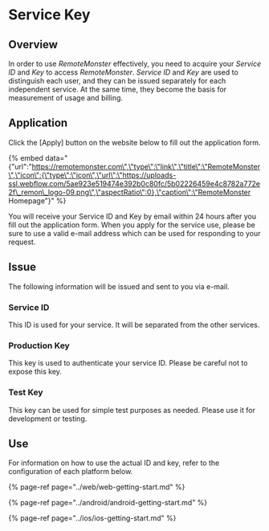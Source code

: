Service Key
===========

Overview
--------

In order to use *RemoteMonster* effectively, you need to acquire your
*Service ID* and *Key* to access *RemoteMonster*. *Service ID* and *Key*
are used to distinguish each user, and they can be issued separately for
each independent service. At the same time, they become the basis for
measurement of usage and billing.

Application
-----------

Click the \[Apply\] button on the website below to fill out the
application form.

{% embed
data="{\"url\":\"https://remotemonster.com\",\"type\":\"link\",\"title\":\"RemoteMonster\",\"icon\":{\"type\":\"icon\",\"url\":\"https://uploads-ssl.webflow.com/5ae923e519474e392b0c80fc/5b02226459e4c8782a772e2f\_remon\_logo-09.png\",\"aspectRatio\":0},\"caption\":\"RemoteMonster
Homepage\"}" %}

You will receive your Service ID and Key by email within 24 hours after
you fill out the application form. When you apply for the service use,
please be sure to use a valid e-mail address which can be used for
responding to your request.

Issue
-----

The following information will be issued and sent to you via e-mail.

### Service ID

This ID is used for your service. It will be separated from the other
services.

### Production Key

This key is used to authenticate your service ID. Please be careful not
to expose this key.

### Test Key

This key can be used for simple test purposes as needed. Please use it
for development or testing.

Use
---

For information on how to use the actual ID and key, refer to the
configuration of each platform below.

{% page-ref page="../web/web-getting-start.md" %}

{% page-ref page="../android/android-getting-start.md" %}

{% page-ref page="../ios/ios-getting-start.md" %}
